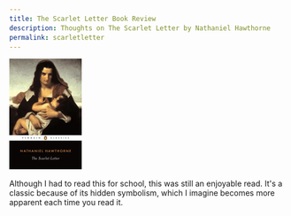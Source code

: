 ```yaml
---
title: The Scarlet Letter Book Review
description: Thoughts on The Scarlet Letter by Nathaniel Hawthorne
permalink: scarletletter
---
```

<img src="/images/scarletletter.webp" alt="The Scarlet Letter by Nathaniel Hawthorne" style="height:200px;width:auto">

Although I had to read this for school, this was still an enjoyable read. It's a classic because of its hidden symbolism, which I imagine becomes more apparent each time you read it.

